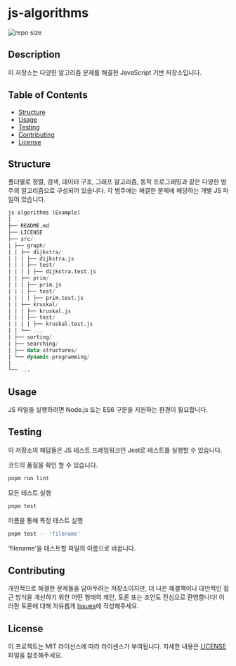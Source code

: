 # js-algorithms

![repo size](https://img.shields.io/github/repo-size/jaem1n207/js-algorithms.svg)

## Description
이 저장소는 다양한 알고리즘 문제를 해결한 JavaScript 기반 저장소입니다.

## Table of Contents

- [Structure](#structure)
- [Usage](#usage)
- [Testing](#testing)
- [Contributing](#contributing)
- [License](#license)

## Structure

폴더별로 정렬, 검색, 데이터 구조, 그래프 알고리즘, 동적 프로그래밍과 같은 다양한 범주의 알고리즘으로 구성되어 있습니다. 각 범주에는 해결한 문제에 해당하는 개별 JS 파일이 있습니다.

```sql
js-algorithms (Example)
|
├── README.md
├── LICENSE
├── src/
| ├── graph/
| | ├── dijkstra/
| | | ├── dijkstra.js
| | | ├── test/
| | | | ├── dijkstra.test.js
| | ├── prim/
| | | ├── prim.js
| | | ├── test/
| | | | ├── prim.test.js
| | ├── kruskal/
| | | ├── kruskal.js
| | | ├── test/
| | | | ├── kruskal.test.js
| | └── ...
| ├── sorting/
| ├── searching/
| ├── data-structures/
| └── dynamic-programming/
|
└── ...
```

## Usage

JS 파일을 실행하려면 Node.js 또는 ES6 구문을 지원하는 환경이 필요합니다.

## Testing

이 저장소의 해답들은 JS 테스트 프레임워크인 Jest로 테스트를 실행할 수 있습니다.

코드의 품질을 확인 할 수 있습니다.

```bash
pnpm run lint
```
모든 테스트 실행

```bash
pnpm test
```

이름을 통해 특정 테스트 실행

```bash
pnpm test -- 'filename'
```

'filename'을 테스트할 파일의 이름으로 바꿉니다.

## Contributing

개인적으로 해결한 문제들을 담아두려는 저장소이지만, 더 나은 해결책이나 대안적인 접근 방식을 개선하기 위한 어떤 형태의 제안, 토론 또는 조언도 진심으로 환영합니다! 이러한 토론에 대해 자유롭게 [Issues](https://github.com/jaem1n207/js-algorithms/issues)에 작성해주세요.

## License

이 프로젝트는 MIT 라이선스에 따라 라이센스가 부여됩니다. 자세한 내용은 [LICENSE](https://github.com/jaem1n207/js-algorithms/blob/main/LICENSE) 파일을 참조해주세요.
